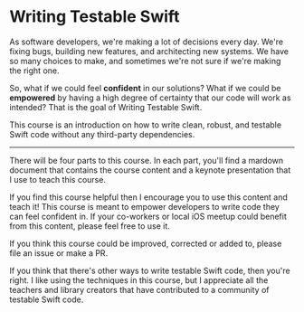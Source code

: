 # Writing Testable Swift

As software developers, we're making a lot of decisions every day. We're fixing bugs, building new features, and architecting new systems. We have so many choices to make, and sometimes we're not sure if we're making the right one.

So, what if we could feel **confident** in our solutions? What if we could be **empowered** by having a high degree of certainty that our code will work as intended? That is the goal of Writing Testable Swift.

This course is an introduction on how to write clean, robust, and testable Swift code without any third-party dependencies.

----

There will be four parts to this course. In each part, you'll find a mardown document that contains the course content and a keynote presentation that I use to teach this course.

If you find this course helpful then I encourage you to use this content and teach it! This course is meant to empower developers to write code they can feel confident in. If your co-workers or local iOS meetup could benefit from this content, please feel free to use it.

If you think this course could be improved, corrected or added to, please file an issue or make a PR.

If you think that there's other ways to write testable Swift code, then you're right. I like using the techniques in this course, but I appreciate all the teachers and library creators that have contributed to a community of testable Swift code.
